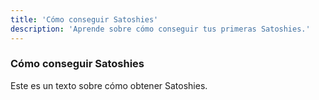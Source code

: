 ```yaml
---
title: 'Cómo conseguir Satoshies'
description: 'Aprende sobre cómo conseguir tus primeras Satoshies.'
---
```


### Cómo conseguir Satoshies

Este es un texto sobre cómo obtener Satoshies.